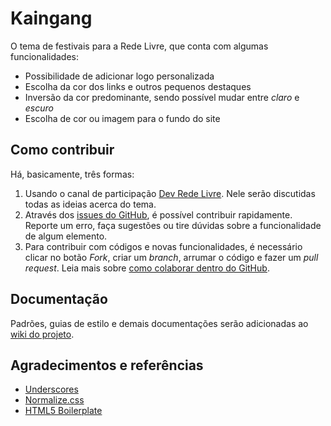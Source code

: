 # Kaingang
O tema de festivais para a Rede Livre, que conta com algumas funcionalidades:

* Possibilidade de adicionar logo personalizada
* Escolha da cor dos links e outros pequenos destaques
* Inversão da cor predominante, sendo possível mudar entre *claro* e *escuro*
* Escolha de cor ou imagem para o fundo do site


## Como contribuir
Há, basicamente, três formas:

1. Usando o canal de participação [Dev Rede Livre](http://dev.redelivre.org.br/tag/kaingang). Nele serão discutidas todas as ideias acerca do tema.
2. Através dos [issues do GitHub](https://github.com/redelivre/kaingang/issues), é possível contribuir rapidamente. Reporte um erro, faça sugestões ou tire dúvidas sobre a funcionalidade de algum elemento.
3. Para contribuir com códigos e novas funcionalidades, é necessário clicar no botão *Fork*, criar um *branch*, arrumar o código e fazer um *pull request*. Leia mais sobre [como colaborar dentro do GitHub](https://help.github.com/categories/63/articles).

## Documentação
Padrões, guias de estilo e demais documentações serão adicionadas ao [wiki do projeto](https://github.com/redelivre/kaingang/wiki).

## Agradecimentos e referências
* [Underscores](http://underscores.me)
* [Normalize.css](http://necolas.github.io/normalize.css/)
* [HTML5 Boilerplate](http://html5boilerplate.com/)
